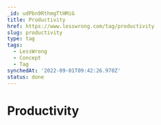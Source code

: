 ```yaml
---
_id: udPbn9RthmgTtHMiG
title: Productivity
href: https://www.lesswrong.com/tag/productivity
slug: productivity
type: tag
tags:
  - LessWrong
  - Concept
  - Tag
synchedAt: '2022-09-01T09:42:26.970Z'
status: done
---
```


# Productivity
